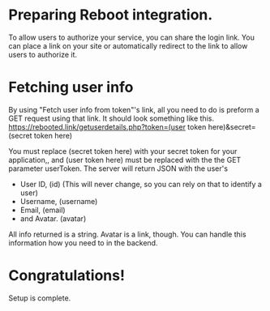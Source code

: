 # Preparing Reboot integration.
To allow users to authorize your service, you can share the login link. You can place a link on your site or automatically redirect to the link to allow users to authorize it.

# Fetching user info
By using "Fetch user info from token"'s link, all you need to do is preform a GET request using that link. It should look something like this.
https://rebooted.link/getuserdetails.php?token=(user token here)&secret=(secret token here)

You must replace (secret token here) with your secret token for your application,, and (user token here) must be replaced with the the GET parameter userToken.
The server will return JSON with the user's 

- User ID, (id) (This will never change, so you can rely on that to identify a user)
- Username, (username)
- Email, (email)
- and Avatar. (avatar)

All info returned is a string. Avatar is a link, though.
You can handle this information how you need to in the backend.

# Congratulations!
Setup is complete.

